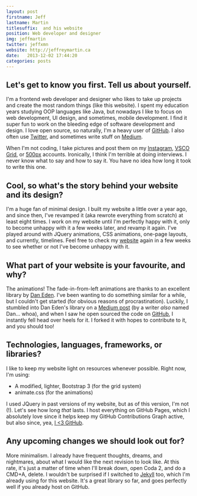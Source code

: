 ```yaml
---
layout: post
firstname: Jeff
lastname: Martin
titlesuffix:  and his website
position: Web developer and designer
img: jeffmartin
twitter: jeffxmn
website: http://jeffreymartin.ca
date:   2013-12-02 17:44:20
categories: posts
---
```


## Let's get to know you first. Tell us about yourself.

I'm a frontend web developer and designer who likes to take up projects and create the most random things (like this website). I spent my education years studying OOP languages like Java, but nowadays I like to focus on web development, UI design, and sometimes, mobile development. I find it super fun to work on the bleeding edge of software development and design. I love open source, so naturally, I'm a heavy user of [GitHub](http://github.com/jeffxmn). I also often use [Twitter](https://twitter.com/jeffxmn), and sometimes write stuff on [Medium](http://medium.com/@jeffxmn). 

When I'm not coding, I take pictures and post them on my [Instagram](http://instagram.com/jeffxmn), [VSCO Grid](http://jeffxmn.vsco.co), or [500px](http://500px.com/jeffxmn) accounts. Ironically, I think I'm terrible at doing interviews. I never know what to say and how to say it. You have no idea how long it took to write this one.

## Cool, so what's the story behind your website and its design?

I'm a huge fan of minimal design. I built my website a little over a year ago, and since then, I've revamped it (aka rewrote everything from scratch) at least eight times. I work on my website until I'm perfectly happy with it, only to become unhappy with it a few weeks later, and revamp it again. I've played around with JQuery animations, CSS animations, one-page layouts, and currently, timelines. Feel free to check my [website](http://jeffreymartin.ca) again in a few weeks to see whether or not I've become unhappy with it.

## What part of your website is your favourite, and why?

The animations! The fade-in-from-left animations are thanks to an excellent library by [Dan Eden](http://daneden.me). I've been wanting to do something similar for a while, but I couldn't get started (for obvious reasons of procrastination). Luckily, I stumbled into Dan Eden's library on a [Medium post](https://medium.com/design-ux/799d16952a56) (by a writer *also* named Dan... whoa), and when I saw he open sourced the code on [GitHub](http://github.com/daneden/animate.css), I instantly fell head over heels for it. I forked it with hopes to contribute to it, and you should too!

## Technologies, languages, frameworks, or libraries?

I like to keep my website light on resources whenever possible. Right now, I'm using:

  - A modified, lighter, Bootstrap 3 (for the grid system)
  - animate.css (for the animations)

I used JQuery in past versions of my website, but as of this version, I'm not (!). Let's see how long _that_ lasts. I host everything on GitHub Pages, which I absolutely love since it helps keep my GitHub Contributions Graph active, but also since, yea, [I <3 GitHub](http://instagram.com/p/d7r3rUgerV/).

## Any upcoming changes we should look out for?

More minimalism. I already have frequent thoughts, dreams, and nightmares, about what I would like the next revision to look like. At this rate, it's just a matter of time when I'll break down, open Coda 2, and do a CMD+A, delete. I wouldn't be surprised if I switched to [Jekyll](http://jekyllrb.com) too, which I'm already using for this website. It's a great library so far, and goes perfectly well if you already host on GitHub.

